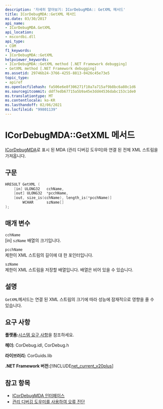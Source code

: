 ```yaml
---
description: '자세히 알아보기: ICorDebugMDA:: GetXML 메서드'
title: ICorDebugMDA::GetXML 메서드
ms.date: 03/30/2017
api_name:
- ICorDebugMDA.GetXML
api_location:
- mscordbi.dll
api_type:
- COM
f1_keywords:
- ICorDebugMDA::GetXML
helpviewer_keywords:
- ICorDebugMDA::GetXML method [.NET Framework debugging]
- GetXML method [.NET Framework debugging]
ms.assetid: 29746b24-3766-4255-8813-0426c45e73e5
topic_type:
- apiref
ms.openlocfilehash: fa506e6e8f306271f10a7a715af9b8bc6a80c1d6
ms.sourcegitcommit: ddf7edb67715a5b9a45e3dd44536dabc153c1de0
ms.translationtype: MT
ms.contentlocale: ko-KR
ms.lasthandoff: 02/06/2021
ms.locfileid: "99801139"
---
```

# <a name="icordebugmdagetxml-method"></a>ICorDebugMDA::GetXML 메서드

[ICorDebugMDA](icordebugmda-interface.md)로 표시 된 MDA (관리 디버깅 도우미)와 연결 된 전체 XML 스트림을 가져옵니다.  
  
## <a name="syntax"></a>구문  
  
```cpp  
HRESULT GetXML (  
    [in] ULONG32   cchName,  
    [out] ULONG32  *pcchName,  
    [out, size_is(cchName), length_is(*pcchName)]  
        WCHAR      szName[]  
);  
```  
  
## <a name="parameters"></a>매개 변수  

 `cchName`  
 [in] `szName` 배열의 크기입니다.  
  
 `pcchName`  
 제한이 XML 스트림의 길이에 대 한 포인터입니다.  
  
 `szName`  
 제한이 XML 스트림을 저장할 배열입니다. 배열은 비어 있을 수 있습니다.  
  
## <a name="remarks"></a>설명  

 `GetXML`메서드는 연결 된 XML 스트림의 크기에 따라 성능에 잠재적으로 영향을 줄 수 있습니다.  
  
## <a name="requirements"></a>요구 사항  

 **플랫폼:**[시스템 요구 사항](../../get-started/system-requirements.md)을 참조하세요.  
  
 **헤더:** CorDebug.idl, CorDebug.h  
  
 **라이브러리:** CorGuids.lib  
  
 **.NET Framework 버전:**[!INCLUDE[net_current_v20plus](../../../../includes/net-current-v20plus-md.md)]  
  
## <a name="see-also"></a>참고 항목

- [ICorDebugMDA 인터페이스](icordebugmda-interface.md)
- [관리 디버깅 도우미를 사용하여 오류 진단](../../debug-trace-profile/diagnosing-errors-with-managed-debugging-assistants.md)
